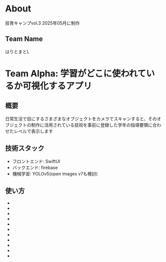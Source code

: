 # About
技育キャンプvol.3 2025年05月に制作

## Team Name
はりとまとL

# Team Alpha: 学習がどこに使われているか可視化するアプリ

## 概要
日常生活で目にするさまざまなオブジェクトをカメラでスキャンすると、そのオブジェクトの制作に活用されている技術を事前に登録した学年の指導要領に合わせたレベルで表示します

## 技術スタック
- フロントエンド: SwiftUI
- バックエンド: firebase
- 機械学習: YOLOv5(open images v7も検討)

## 使い方
-
-
-
-
-
-
-
-
-
-
-
